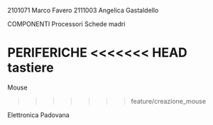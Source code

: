 2101071 Marco Favero 
2111003 Angelica Gastaldello

COMPONENTI
Processori
Schede madri

PERIFERICHE
<<<<<<< HEAD
tastiere
=======
Mouse
>>>>>>> feature/creazione_mouse

Elettronica Padovana
